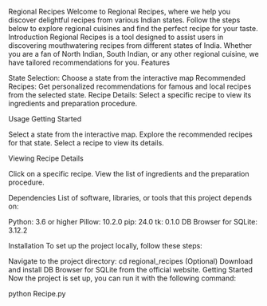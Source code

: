 Regional Recipes
Welcome to Regional Recipes, where we help you discover delightful recipes from various Indian states. Follow the steps below to explore regional cuisines and find the perfect recipe for your taste.
Introduction
Regional Recipes  is a tool designed to assist users in discovering mouthwatering recipes from different states of India. Whether you are a fan of North Indian, South Indian, or any other regional cuisine, we have tailored recommendations for you.
Features

State Selection: Choose a state from the interactive map
Recommended Recipes: Get personalized recommendations for famous and local recipes from the selected state.
Recipe Details: Select a specific recipe to view its ingredients and preparation procedure.

Usage
Getting Started

Select a state from the interactive map.
Explore the recommended recipes for that state.
Select a recipe to view its details.

Viewing Recipe Details

Click on a specific recipe.
View the list of ingredients and the preparation procedure.

Dependencies
List of software, libraries, or tools that this project depends on:

Python: 3.6 or higher
Pillow: 10.2.0
pip: 24.0
tk: 0.1.0
DB Browser for SQLite: 3.12.2

Installation
To set up the project locally, follow these steps:

Navigate to the project directory:
cd regional_recipes
(Optional) Download and install DB Browser for SQLite from the official website.
Getting Started
Now the project is set up, you can run it with the following command:

python Recipe.py
